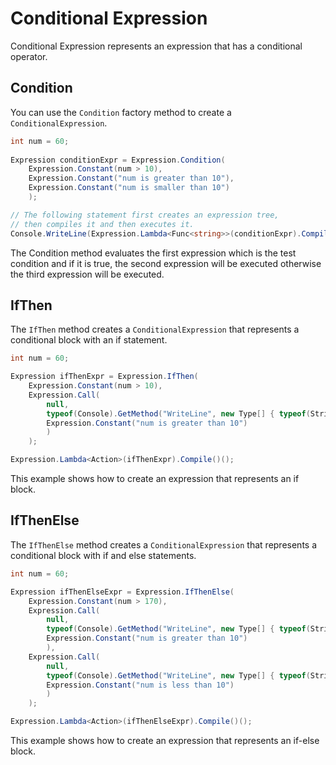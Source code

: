 # Conditional Expression

Conditional Expression represents an expression that has a conditional operator. 

## Condition

You can use the `Condition` factory method to create a `ConditionalExpression`.

```csharp
int num = 60;
 
Expression conditionExpr = Expression.Condition(
    Expression.Constant(num > 10),
    Expression.Constant("num is greater than 10"),
    Expression.Constant("num is smaller than 10")
    );

// The following statement first creates an expression tree,
// then compiles it and then executes it.       
Console.WriteLine(Expression.Lambda<Func<string>>(conditionExpr).Compile()());
```

The Condition method evaluates the first expression which is the test condition and if it is true, the second expression will be executed otherwise the third expression will be executed. 

## IfThen

The `IfThen` method creates a `ConditionalExpression` that represents a conditional block with an if statement.

```csharp
int num = 60;

Expression ifThenExpr = Expression.IfThen(
    Expression.Constant(num > 10),
    Expression.Call(
        null,
        typeof(Console).GetMethod("WriteLine", new Type[] { typeof(String) }),
        Expression.Constant("num is greater than 10")
        )
    );

Expression.Lambda<Action>(ifThenExpr).Compile()();
```

This example shows how to create an expression that represents an if block.

## IfThenElse

The `IfThenElse` method creates a `ConditionalExpression` that represents a conditional block with if and else statements.

```csharp
int num = 60;

Expression ifThenElseExpr = Expression.IfThenElse(
    Expression.Constant(num > 170),
    Expression.Call(
        null,
        typeof(Console).GetMethod("WriteLine", new Type[] { typeof(String) }),
        Expression.Constant("num is greater than 10")
        ),
    Expression.Call(
        null,
        typeof(Console).GetMethod("WriteLine", new Type[] { typeof(String) }),
        Expression.Constant("num is less than 10")
        )
    );

Expression.Lambda<Action>(ifThenElseExpr).Compile()();
```

This example shows how to create an expression that represents an if-else block.